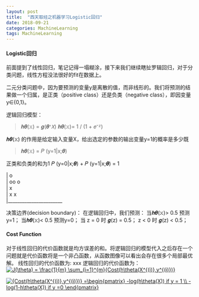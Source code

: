 ```yaml
---
layout: post
title:  "西天取经之机器学习Logistic回归"
date: 2018-09-21
categories: MachineLearning
tags: MachineLearning
---
```



#### Logistic回归

前面提到了线性回归，笔记记得一塌糊涂，接下来我们继续瞎扯罗辑回归，对于分类问题，线性方程没法很好的fit在数据上。

二元分类问题中，因为要预测的变量y是离散的值，而非线形的。我们将预测的结果做一个归属，是正类（positive class）还是负类（negative class），即因变量y∈{0,1}。

逻辑回归模型：

>𝒉𝜽(𝚡) = 𝒈(𝜽ᐪ𝘟)
>𝒉𝜽(𝚡)= 1 / (1 + 𝑒⁻ᙆ)

𝒉𝜽(𝚡) 的作用是给定输入变量X，给出选定的参数的输出变量y=1的概率是多少既

> 𝒉𝜽(𝚡) = 𝑃 (y=1|x;𝜽)

正类和负类的和为1 𝑃 (y=0|x;𝜽) + 𝑃 (y=1|x;𝜽) = 1

|              o             
|             oo  o          
|  x             
| x  x          
|_______________________     


决策边界(decision boundary)：
在逻辑回归中，我们预测：
当𝒉𝜽(𝚡)> 0.5 预测y=1；
当𝒉𝜽(𝚡)< 0.5 预测y=0；
当 z = 0 时 𝒈(z) = 0.5；
  z < 0 时 𝒈(z) < 0.5；
  
#### Cost Function

对于线性回归的代价函数就是均方误差的和。将逻辑回归的模型代入之后存在一个问题就是代价函数将是一个非凸函数，从函数图像可以看出会存在很多个局部最优解。
线性回归的代价函数为: xxx
逻辑回归的代价函数为：
<a href="https://www.codecogs.com/eqnedit.php?latex=J(\theta)&space;=&space;\frac{1}{m}&space;\sum_{i=1}^{m}{Cost(h\theta(X^{(i)},y^{(i)})}" target="_blank"><img src="https://latex.codecogs.com/png.latex?J(\theta)&space;=&space;\frac{1}{m}&space;\sum_{i=1}^{m}{Cost(h\theta(X^{(i)},y^{(i)})}" title="J(\theta) = \frac{1}{m} \sum_{i=1}^{m}{Cost(h\theta(X^{(i)},y^{(i)})}" /></a>

<a href="https://www.codecogs.com/eqnedit.php?latex={Cost(h\theta(X^{(i)},y^{(i)})}&space;=\begin{pmatrix}&space;-log(h\theta(X))&space;if&space;y&space;=&space;1&space;\\&space;-log(1-h\theta(X))&space;if&space;y&space;=0&space;\end{pmatrix}" target="_blank"><img src="https://latex.codecogs.com/png.latex?{Cost(h\theta(X^{(i)},y^{(i)})}&space;=\begin{pmatrix}&space;-log(h\theta(X))&space;if&space;y&space;=&space;1&space;\\&space;-log(1-h\theta(X))&space;if&space;y&space;=0&space;\end{pmatrix}" title="{Cost(h\theta(X^{(i)},y^{(i)})} =\begin{pmatrix} -log(h\theta(X)) if y = 1 \\ -log(1-h\theta(X)) if y =0 \end{pmatrix}" /></a>
